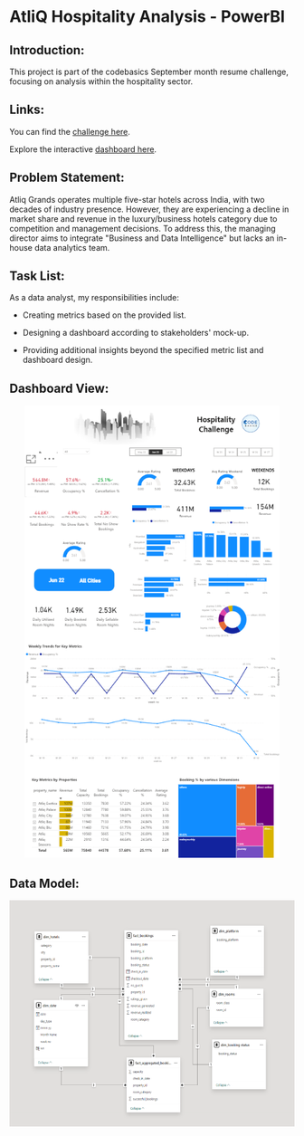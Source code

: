 # AtliQ Hospitality Analysis - PowerBI

## Introduction:

This project is part of the codebasics September month resume challenge, focusing on analysis within the hospitality sector.

## Links:

You can find the [challenge here](https://codebasics.io/challenge/codebasics-resume-project-challenge).

Explore the interactive [dashboard here](https://project.novypro.com/D66qoh).


## Problem Statement:
Atliq Grands operates multiple five-star hotels across India, with two decades of industry presence. However, they are experiencing a decline in market share and revenue in the luxury/business hotels category due to competition and management decisions. To address this, the managing director aims to integrate "Business and Data Intelligence" but lacks an in-house data analytics team.

## Task List:

As a data analyst, my responsibilities include:

- Creating metrics based on the provided list.

- Designing a dashboard according to stakeholders' mock-up.

- Providing additional insights beyond the specified metric list and dashboard design.

## Dashboard View:

<p align="center">
    <img src='https://github.com/Kritik18/atliq-hospitality-analysis/blob/main/Resources/Dashboard.png' height="800">
</p>

## Data Model:

<p align="center">
    <img src='https://github.com/Kritik18/atliq-hospitality-analysis/blob/main/Resources/Data%20Model.png' height="400">
</p>
